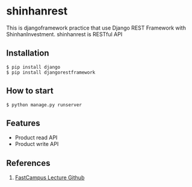 # shinhanrest
This is djangoframework practice that use Django REST Framework with ShinhanInvestment. shinhanrest is RESTful API

## Installation
```shell
$ pip install django
$ pip install djangorestframework
```
## How to start
```shell
$ python manage.py runserver
```

## Features
- Product read API
- Product write API

## References
1. [FastCampus Lecture Github](https://github.com/Alghost/2023-shinhan)
